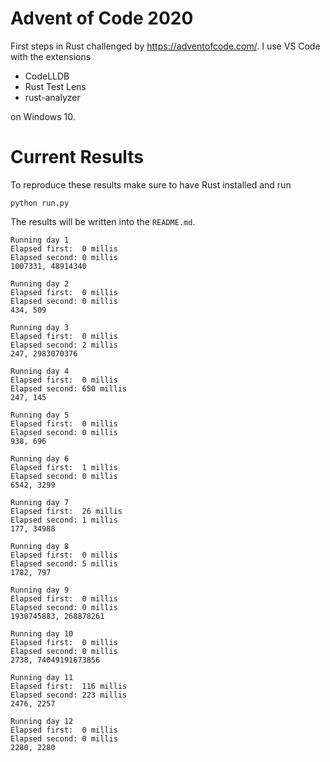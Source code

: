 # Advent of Code 2020
First steps in Rust challenged by https://adventofcode.com/. I use 
VS Code with the extensions 
- CodeLLDB 
- Rust Test Lens
- rust-analyzer 

on  Windows 10.

# Current Results

To reproduce these results make sure to have Rust installed and run
```
python run.py
```
The results will be written into the `README.md`.
```
Running day 1
Elapsed first:	0 millis
Elapsed second:	0 millis
1007331, 48914340

Running day 2
Elapsed first:	0 millis
Elapsed second:	0 millis
434, 509

Running day 3
Elapsed first:	0 millis
Elapsed second:	2 millis
247, 2983070376

Running day 4
Elapsed first:	0 millis
Elapsed second:	650 millis
247, 145

Running day 5
Elapsed first:	0 millis
Elapsed second:	0 millis
938, 696

Running day 6
Elapsed first:	1 millis
Elapsed second:	0 millis
6542, 3299

Running day 7
Elapsed first:	26 millis
Elapsed second:	1 millis
177, 34988

Running day 8
Elapsed first:	0 millis
Elapsed second:	5 millis
1782, 797

Running day 9
Elapsed first:	0 millis
Elapsed second:	0 millis
1930745883, 268878261

Running day 10
Elapsed first:	0 millis
Elapsed second:	0 millis
2738, 74049191673856

Running day 11
Elapsed first:	116 millis
Elapsed second:	223 millis
2476, 2257

Running day 12
Elapsed first:	0 millis
Elapsed second:	0 millis
2280, 2280

```
